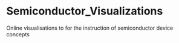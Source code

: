 # Semiconductor_Visualizations
Online visualisations to for the instruction of semiconductor device concepts
